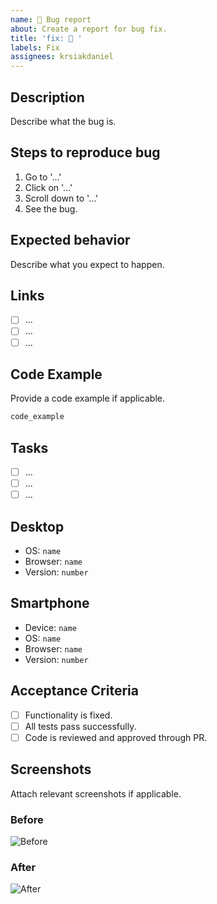 ```yaml
---
name: 🐛 Bug report
about: Create a report for bug fix.
title: 'fix: 🐛 '
labels: Fix
assignees: krsiakdaniel
---
```


## Description

Describe what the bug is.

## Steps to reproduce bug

1. Go to '...'
2. Click on '...'
3. Scroll down to '...'
4. See the bug.

## Expected behavior

Describe what you expect to happen.

## Links

- [ ] ...
- [ ] ...
- [ ] ...

## Code Example

Provide a code example if applicable.

```ts
code_example
```

## Tasks

- [ ] ...
- [ ] ...
- [ ] ...

## Desktop

- OS: `name`
- Browser: `name`
- Version: `number`

## Smartphone

- Device: `name`
- OS: `name`
- Browser: `name`
- Version: `number`

## Acceptance Criteria

- [ ] Functionality is fixed.
- [ ] All tests pass successfully.
- [ ] Code is reviewed and approved through PR.

## Screenshots

Attach relevant screenshots if applicable.

### Before

![Before](https://placehold.co/400x200?text=Before+Screenshot)

### After

![After](https://placehold.co/400x200?text=After+Screenshot)
